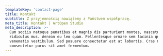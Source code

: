 ```yaml
---
templateKey: 'contact-page'
title: Kontakt
subtitle: Z przyjemnością nawiążemy z Państwem współpracę.
meta_title: Kontakt | ArtOpen Studio
meta_description: >-
  Cum sociis natoque penatibus et magnis dis parturient montes, nascetur
  ridiculus mus. Aenean eu leo quam. Pellentesque ornare sem lacinia quam
  venenatis vestibulum. Sed posuere consectetur est at lobortis. Cras mattis
  consectetur purus sit amet fermentum.
---
```

